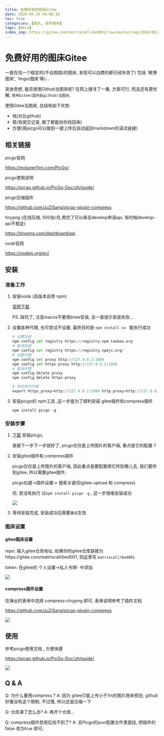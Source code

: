 ```yaml
---
title: 免费好用的图床Gitee
date: 2020-05-26 08:00:18
toc: true
categories: [娱乐, 软件使用]
tags: [Hexo]
index_img: https://gitee.com/matrixcall/bed001/raw/master/img/2020/05/20200528160919.png
---
```


# 免费好用的图床Gitee

一直在找一个稳定的(不会跑路)的图床, 发现可以白嫖的都已经失效了( 包括 '微博图床', 'Imgur图床'等)...

突发奇想,  能否使用Github当图床呢?  在网上搜寻了一番, 方案可行, 而且还有更优解, `使用Gitee(国内版github)当图床`;

使用Gitee当图床, 总结有如下优势:

- 快(对比github)
- 稳(有提交记录, 删了都能给你找回来)
- 方便(用picgo可以做到一键上传后自动返回markdown的语法链接)



## 相关链接

picgo官网

https://molunerfinn.com/PicGo/

picgo使用说明

https://picgo.github.io/PicGo-Doc/zh/guide/

picgo压缩插件

https://github.com/JuZiSang/picgo-plugin-compress


tinypng (在线压缩,  500张/月,用完了可以再去develop申请api, 有时候develop-api不稳定)

https://tinypng.com/dashboard/api

node官网

https://nodejs.org/en/



## 安装

### 准备工作

1. 安装node (高版本自带 npm) 

   [官网下载](https://nodejs.org/en/)

   PS: 踩坑了, 注意macos不要用brew安装, 会一直提示安装失败...

2. 设置各种代理, 也可尝试不设置, 最终目的是 `npm install xx ` 能执行成功

   ```python
   # 设置加速
   npm config set registry https://registry.npm.taobao.org
   # 取消加速
   npm config set registry https://registry.npmjs.org/
   # 设置代理
   npm config set proxy http://127.0.0.1:1888
   npm config set https-proxy http://127.0.0.1:1888
   # 取消代理
   npm config delete proxy
   npm config delete https-proxy
   
   # 本机命令代理
   export https_proxy=http://127.0.0.1:1888 http_proxy=http://127.0.0.1:1888 all_proxy=socks5://127.0.0.1:1288
   ```

3. 安装picgo的 npm工具 ,这一步是为了顺利安装  gitee插件和compress插件 

   ```
   npm install picgo -g
   ```

   

### 安装步骤

1. [下载](https://molunerfinn.com/PicGo/) 安装picgo, 

   直接下一步下一步就好了, picgo仅仅是上传图片的客户端, 重点是它的配置 !!

2. 安装gitee插件和 compress插件

   picgo仅仅是上传图片的客户端, 因此重点是要配置用它传到哪儿去, 我们要传到gitee, 所以需要gitee插件;

   picgo右键->插件设置-> 搜索关键词(gitee-upload 和 compress)

   坑: 若没有执行 过` npm install picgo -g ` , 这一步很难安装成功

   ![](https://gitee.com/matrixcall/bed001/raw/master/img/2020/05/20200526110803.png)

   

3. 等待安装完成, 安装成功后需要`重启`生效



### 图床设置

#### gitee图床设置

repo: 输入gitee仓库地址, 如果你的gitee仓库链接为https://gitee.com/matrixcall/bed001, 则这里写 `matrixcall/bed001`

token: 在gitee的 个人设置->私人令牌- 中添加

![](https://gitee.com/matrixcall/bed001/raw/master/img/2020/05/20200524154228.png)



#### compress插件设置

在弹出的表单中选择 compress=tinypng 即可, 表单说明参考了插件文档

https://github.com/JuZiSang/picgo-plugin-compress

![](https://gitee.com/matrixcall/bed001/raw/master/img/2020/05/20200526111717.png)





## 使用

参考picgo使用文档 , 方便快捷

https://picgo.github.io/PicGo-Doc/zh/guide/

![](https://raw.githubusercontent.com/Molunerfinn/test/master/picgo/picgo-2.0.gif)



## Q & A

Q: 为什么要用compress ? 
A: 因为 gitee只能上传小于1m的图片用来预览; github 好像没有这个限制, 不过慢, 所以还是压缩一下

Q: 仓库满了怎么办?
A: 再开个仓库...

Q: compress插件禁用后找不到了?
A: 去Picgo的json配置文件里面找, 把插件的false 改为true 即可;



